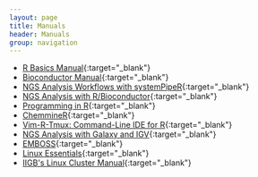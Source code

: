 ```yaml
---
layout: page
title: Manuals
header: Manuals
group: navigation
---
```


* [R Basics Manual](http://manuals.bioinformatics.ucr.edu/home/R_BioCondManual){:target="_blank"}
* [Bioconductor Manual](http://manuals.bioinformatics.ucr.edu/home/R_BioCondManual#BIOCONPROGRAMS){:target="_blank"}
* [NGS Analysis Workflows with systemPipeR](https://htmlpreview.github.io/?https://github.com/tgirke/systemPipeR/blob/master/vignettes/systemPipeR.html){:target="_blank"}
* [NGS Analysis with R/Bioconductor](http://manuals.bioinformatics.ucr.edu/home/ht-seq){:target="_blank"}
* [Programming in R](http://manuals.bioinformatics.ucr.edu/home/programming-in-r){:target="_blank"}
* [ChemmineR](http://www.bioconductor.org/packages/devel/bioc/vignettes/ChemmineR/inst/doc/ChemmineR.html){:target="_blank"}
* [Vim-R-Tmux: Command-Line IDE for R](http://manuals.bioinformatics.ucr.edu/home/programming-in-r/vim-r){:target="_blank"}
* [NGS Analysis with Galaxy and IGV](http://manuals.bioinformatics.ucr.edu/home/gui-ngs-analysis){:target="_blank"}
* [EMBOSS](http://manuals.bioinformatics.ucr.edu/home/emboss){:target="_blank"}
* [Linux Essentials](http://manuals.bioinformatics.ucr.edu/home/linux-basics){:target="_blank"}
* [IIGB's Linux Cluster Manual](http://manuals.bioinformatics.ucr.edu/home/hpc){:target="_blank"}

